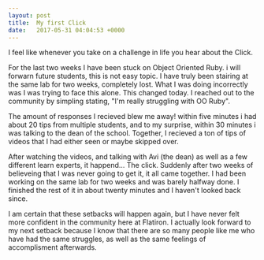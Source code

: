 ```yaml
---
layout: post
title:  My first Click
date:   2017-05-31 04:04:53 +0000
---
```



I feel like whenever you take on a challenge in life you hear about the Click. 

For the last two weeks I have been stuck on Object Oriented Ruby. i will forwarn future students, this is not easy topic. I have truly been stairing at the same lab for two weeks, completely lost. What I was doing incorrectly was I was trying to face this alone. This changed today. I reached out to the community by simpling stating, "I'm really struggling with OO Ruby". 

The amount of responses I recieved blew me away! within five minutes i had about 20 tips from multiple students, and to my surprise, within 30 minutes i was talking to the dean of the school. Together, I recieved a ton of tips of videos that I had either seen or maybe skipped over. 

After watching the videos, and talking with Avi (the dean) as well as a few different learn experts, it happend... The click. Suddenly after two weeks of believeing that I was never going to get it, it all came together. I had been working on the same lab for two weeks and was barely halfway done. I finished the rest of it in about twenty minutes and I haven't looked back since.

I am certain that these setbacks will happen again, but I have never felt more confident in the community here at Flatiron. I actually look forward to my next setback because I know that there are so many people like me who have had the same struggles, as well as the same feelings of accomplisment afterwards. 

